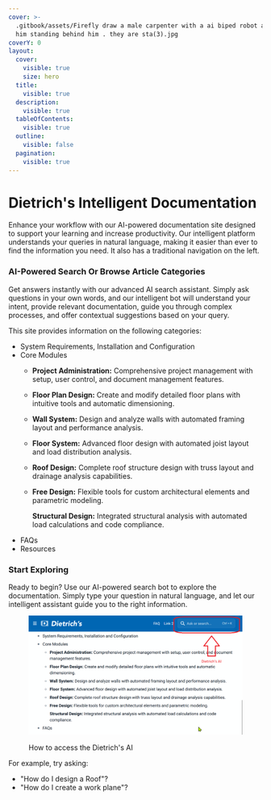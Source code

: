 ```yaml
---
cover: >-
  .gitbook/assets/Firefly draw a male carpenter with a ai biped robot assisting
  him standing behind him . they are sta(3).jpg
coverY: 0
layout:
  cover:
    visible: true
    size: hero
  title:
    visible: true
  description:
    visible: true
  tableOfContents:
    visible: true
  outline:
    visible: false
  pagination:
    visible: true
---
```


# Dietrich's Intelligent Documentation

Enhance your workflow with our AI-powered documentation site designed to support your learning  and increase  productivity. Our intelligent platform understands your queries in natural language, making it easier than ever to find the information you need. It also has a traditional navigation on the left.&#x20;

### AI-Powered Search  Or  Browse Article Categories

Get answers instantly with our advanced AI search assistant. Simply ask questions in your own words, and our intelligent bot will understand your intent, provide relevant documentation, guide you through complex processes, and offer contextual suggestions based on your query.

This site provides information on the following categories:

* System Requirements, Installation and Configuration
* Core Modules
  * **Project Administration:** Comprehensive project management with setup, user control, and document management features.
  * **Floor Plan Design:** Create and modify detailed floor plans with intuitive tools and automatic dimensioning.
  * **Wall System:** Design and analyze walls with automated framing layout and performance analysis.
  * **Floor System:** Advanced floor design with automated joist layout and load distribution analysis.
  * **Roof Design:** Complete roof structure design with truss layout and drainage analysis capabilities.
  *   **Free Design:** Flexible tools for custom architectural elements and parametric modeling.

      **Structural Design:** Integrated structural analysis with automated load calculations and code compliance.
* FAQs
* Resources

### Start Exploring

Ready to begin? Use our AI-powered search bot to explore the documentation. Simply type your question in natural language, and let our intelligent assistant guide you to the right information.

<figure><img src=".gitbook/assets/2025_02_16_18_04_06_Dietrich_s_Intelligent_Documentation_Dietrich_s_Documentation_Mozilla_Firefo.png" alt=""><figcaption><p>How to access the Dietrich's AI </p></figcaption></figure>

For example, try asking:

* "How do I design a Roof"?
* "How do I create a work plane"?

